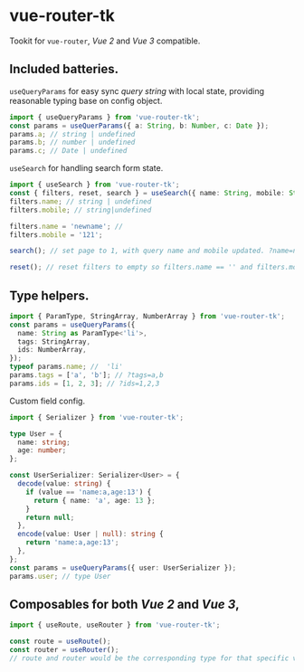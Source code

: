 # vue-router-tk

Tookit for `vue-router`, _Vue 2_ and _Vue 3_ compatible.

## Included batteries.

`useQueryParams` for easy sync _query string_ with local state, providing reasonable typing base on config object.

```ts
import { useQueryParams } from 'vue-router-tk';
const params = useQuerParams({ a: String, b: Number, c: Date });
params.a; // string | undefined
params.b; // number | undefined
params.c; // Date | undefined
```

`useSearch` for handling search form state.

```ts
import { useSearch } from 'vue-router-tk';
const { filters, reset, search } = useSearch({ name: String, mobile: String });
filters.name; // string | undefined
filters.mobile; // string|undefined

filters.name = 'newname'; //
filters.mobile = '121';

search(); // set page to 1, with query name and mobile updated. ?name=newname&mobile=121&page=1

reset(); // reset filters to empty so filters.name == '' and filters.mobile == ''
```

## Type helpers.

```ts
import { ParamType, StringArray, NumberArray } from 'vue-router-tk';
const params = useQueryParams({
  name: String as ParamType<'li'>,
  tags: StringArray,
  ids: NumberArray,
});
typeof params.name; //  'li'
params.tags = ['a', 'b']; // ?tags=a,b
params.ids = [1, 2, 3]; // ?ids=1,2,3
```

Custom field config.

```ts
import { Serializer } from 'vue-router-tk';

type User = {
  name: string;
  age: number;
};

const UserSerializer: Serializer<User> = {
  decode(value: string) {
    if (value == 'name:a,age:13') {
      return { name: 'a', age: 13 };
    }
    return null;
  },
  encode(value: User | null): string {
    return 'name:a,age:13';
  },
};
const params = useQueryParams({ user: UserSerializer });
params.user; // type User
```

## Composables for both _Vue 2_ and _Vue 3_,

```ts
import { useRoute, useRouter } from 'vue-router-tk';

const route = useRoute();
const router = useRouter();
// route and router would be the corresponding type for that specific version
```
